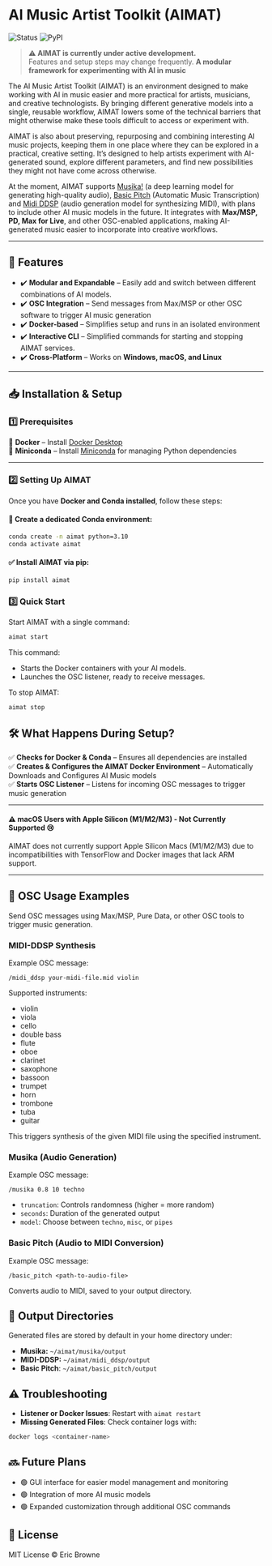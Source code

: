 # AI Music Artist Toolkit (AIMAT) 
![Status](https://img.shields.io/badge/status-in%20development-orange) ![PyPI](https://img.shields.io/pypi/v/aimat)
> **⚠️ AIMAT is currently under active development.**  
> Features and setup steps may change frequently.
**A modular framework for experimenting with AI in music**  

The AI Music Artist Toolkit (AIMAT) is an environment designed to make working with AI in music easier and more practical for artists, musicians, and creative technologists. By bringing different generative models into a single, reusable workflow, AIMAT lowers some of the technical barriers that might otherwise make these tools difficult to access or experiment with.

AIMAT is also about preserving, repurposing and combining interesting AI music projects, keeping them in one place where they can be explored in a practical, creative setting. It’s designed to help artists experiment with AI-generated sound, explore different parameters, and find new possibilities they might not have come across otherwise.

At the moment, AIMAT supports [Musika!](https://github.com/marcoppasini/musika) (a deep learning model for generating high-quality audio), [Basic Pitch](https://github.com/spotify/basic-pitch) (Automatic Music Transcription) and [Midi DDSP](https://github.com/magenta/midi-ddsp) (audio generation model for synthesizing MIDI), with plans to include other AI music models in the future. It integrates with **Max/MSP, PD, Max for Live**, and other OSC-enabled applications, making AI-generated music easier to incorporate into creative workflows.

---

## 🚀 Features  
- ✔️ **Modular and Expandable** – Easily add and switch between different combinations of AI models.
- ✔️ **OSC Integration** – Send messages from Max/MSP or other OSC software to trigger AI music generation  
- ✔️ **Docker-based** – Simplifies setup and runs in an isolated environment  
- ✔️ **Interactive CLI** – Simplified commands for starting and stopping AIMAT services.  
- ✔️ **Cross-Platform** – Works on **Windows, macOS, and Linux**  

---

## 📥 Installation & Setup  

### **1️⃣ Prerequisites**  

🔹 **Docker** – Install [Docker Desktop](https://www.docker.com/products/docker-desktop)  
🔹 **Miniconda** – Install [Miniconda](https://docs.conda.io/en/latest/miniconda.html) for managing Python dependencies  

---

### **2️⃣ Setting Up AIMAT**  

Once you have **Docker and Conda installed**, follow these steps:  

#### 🐍 **Create a dedicated Conda environment:**
```bash
conda create -n aimat python=3.10
conda activate aimat
```

#### ✅ **Install AIMAT via pip:**
```bash
pip install aimat
```
### **3️⃣ Quick Start**  

Start AIMAT with a single command:

```bash
aimat start
```

This command:
- Starts the Docker containers with your AI models.
- Launches the OSC listener, ready to receive messages.

To stop AIMAT:

```bash
aimat stop
```

## 🛠️ What Happens During Setup?  
✅ **Checks for Docker & Conda** – Ensures all dependencies are installed  
✅ **Creates & Configures the AIMAT Docker Environment** – Automatically Downloads and Configures AI Music models  
✅ **Starts OSC Listener** – Listens for incoming OSC messages to trigger music generation  

---
#### ⚠️ macOS Users with Apple Silicon (M1/M2/M3) - Not Currently Supported 😢

AIMAT does not currently support Apple Silicon Macs (M1/M2/M3) due to incompatibilities with TensorFlow and Docker images that lack ARM support.

---

## 🎵 OSC Usage Examples

Send OSC messages using Max/MSP, Pure Data, or other OSC tools to trigger music generation.

### MIDI-DDSP Synthesis

Example OSC message:

```osc
/midi_ddsp your-midi-file.mid violin
```

Supported instruments:
- violin
- viola
- cello
- double bass
- flute
- oboe
- clarinet
- saxophone
- bassoon
- trumpet
- horn
- trombone
- tuba
- guitar

This triggers synthesis of the given MIDI file using the specified instrument.

### Musika (Audio Generation)

Example OSC message:

```
/musika 0.8 10 techno
```

- `truncation`: Controls randomness (higher = more random)
- `seconds`: Duration of the generated output
- `model`: Choose between `techno`, `misc`, or `pipes`

### Basic Pitch (Audio to MIDI Conversion)

Example OSC message:

```
/basic_pitch <path-to-audio-file>
```

Converts audio to MIDI, saved to your output directory.

## 📂 Output Directories

Generated files are stored by default in your home directory under:
- **Musika:** `~/aimat/musika/output`
- **MIDI-DDSP:** `~/aimat/midi_ddsp/output`
- **Basic Pitch**: `~/aimat/basic_pitch/output`

## ⚠️ Troubleshooting

- **Listener or Docker Issues**: Restart with `aimat restart`
- **Missing Generated Files**: Check container logs with:

```bash
docker logs <container-name>
```

## 🔜 Future Plans

- 🟢 GUI interface for easier model management and monitoring
- 🟢 Integration of more AI music models
- 🟢 Expanded customization through additional OSC commands

## 📜 License

MIT License © Eric Browne
